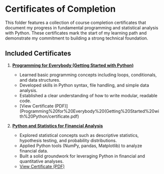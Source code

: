 # Certificates of Completion
This folder features a collection of course completion certificates that document my progress in fundamental programming and statistical analysis with Python. These certificates mark the start of my learning path and demonstrate my commitment to building a strong technical foundation.

## Included Certificates
1. **[Programming for Everybody (Getting Started with Python)](Programming%20for%20Everybody%20(Getting%20Started%20with%20Python)/)**  
   - Learned basic programming concepts including loops, conditionals, and data structures.  
   - Developed skills in Python syntax, file handling, and simple data analysis.  
   - Established a clear understanding of how to write modular, readable code.  
   - [View Certificate (PDF)](Programming%20for%20Everybody%20(Getting%20Started%20with%20Python/certificate.pdf)

2. **[Python and Statistics for Financial Analysis](Python%20and%20Statistics%20for%20Financial%20Analysis/)**  
   - Explored statistical concepts such as descriptive statistics, hypothesis testing, and probability distributions.  
   - Applied Python tools (NumPy, pandas, Matplotlib) to analyze financial data.  
   - Built a solid groundwork for leveraging Python in financial and quantitative analyses.  
   - [View Certificate (PDF)](Python%20and%20Statistics%20for%20Financial%20Analysis/certificate.pdf)


